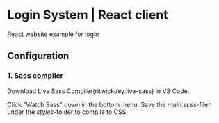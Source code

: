 # Login System | React client

React website example for login

## Configuration

### 1. Sass compiler
Download Live Sass Compiler(ritwickdey.live-sass) in VS Code.

Click "Watch Sass" down in the bottom menu. Save the _main.scss_-filen under the _styles_-folder to compile to CSS.